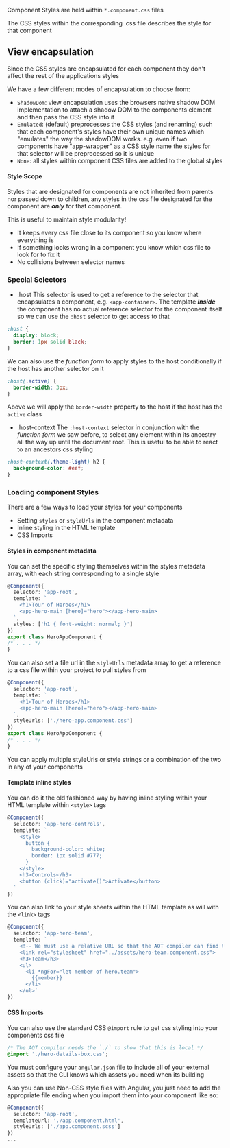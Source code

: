 Component Styles are held within `*.component.css` files

The CSS styles within the corresponding .css file describes the style for that component 

## View encapsulation

Since the CSS styles are encapsulated for each component they don't affect the rest of the applications styles

We have a few different modes of encapsulation to choose from:

- `ShadowDom`: view encapsulation uses the browsers native shadow DOM implementation to attach a shadow DOM to the components element and then pass the CSS style into it
- `Emulated`: (default) preprocesses the CSS styles (and renaming) such that each component's styles have their own unique names which "emulates" the way the shadowDOM works. e.g. even if two components have "app-wrapper" as a CSS style name the styles for that selector will be preprocessed so it is unique
- `None`: all styles within component CSS files are added to the global styles

#### Style Scope
Styles that are designated for components are not inherited from parents nor passed down to children, any styles in the css file designated for the component are ***only*** for that component.

This is useful to maintain style modularity!
- It keeps every css file close to its component so you know where everything is
- If something looks wrong in a component you know which css file to look for to fix it
- No collisions between selector names

### Special Selectors

- :host
This selector is used to get a reference to the selector that encapsulates a component, e.g. `<app-container>`. The template ***inside*** the component has no actual reference selector for the component itself so we can use the `:host` selector to get access to that

```css
:host {
  display: block;
  border: 1px solid black;
}
```

We can also use the *function form* to apply styles to the host conditionally if the host has another selector on it

```css
:host(.active) {
  border-width: 3px;
}
```

Above we will apply the `border-width` property to the host if the host has the `active` class

- :host-context
The `:host-context` selector in conjunction with the *function form* we saw before, to select any element within its ancestry all the way up until the document root. This is useful to be able to react to an ancestors css styling

```css
:host-context(.theme-light) h2 {
  background-color: #eef;
}
```


### Loading component Styles
There are a few ways to load your styles for your components
- Setting `styles` or `styleUrls` in the component metadata
- Inline styling in the HTML template
- CSS Imports

#### Styles in component metadata
You can set the specific styling themselves within the styles metadata array, with each string corresponding to a single style

```ts
@Component({
  selector: 'app-root',
  template: `
    <h1>Tour of Heroes</h1>
    <app-hero-main [hero]="hero"></app-hero-main>
  `,
  styles: ['h1 { font-weight: normal; }']
})
export class HeroAppComponent {
/* . . . */
}
```

You can also set a file url in the `styleUrls` metadata array to get a reference to a css file within your project to pull styles from

```ts
@Component({
  selector: 'app-root',
  template: `
    <h1>Tour of Heroes</h1>
    <app-hero-main [hero]="hero"></app-hero-main>
  `,
  styleUrls: ['./hero-app.component.css']
})
export class HeroAppComponent {
/* . . . */
}
```

You can apply multiple styleUrls or style strings or a combination of the two in any of your components

#### Template inline styles

You can do it the old fashioned way by having inline styling within your HTML template within `<style>` tags

```ts
@Component({
  selector: 'app-hero-controls',
  template: `
    <style>
      button {
        background-color: white;
        border: 1px solid #777;
      }
    </style>
    <h3>Controls</h3>
    <button (click)="activate()">Activate</button>
  `
})
```

You can also link to your style sheets within the HTML template as will with the `<link>` tags

```ts
@Component({
  selector: 'app-hero-team',
  template: `
    <!-- We must use a relative URL so that the AOT compiler can find the stylesheet -->
    <link rel="stylesheet" href="../assets/hero-team.component.css">
    <h3>Team</h3>
    <ul>
      <li *ngFor="let member of hero.team">
        {{member}}
      </li>
    </ul>`
})
```

#### CSS Imports

You can also use the standard CSS `@import` rule to get css styling into your components css file 

```css
/* The AOT compiler needs the `./` to show that this is local */
@import './hero-details-box.css';
```

You must configure your `angular.json` file to include all of your external assets so that the CLI knows which assets you need when its building

Also you can use Non-CSS style files with Angular, you just need to add the appropriate file ending when you import them into your component like so:

```ts
@Component({
  selector: 'app-root',
  templateUrl: './app.component.html',
  styleUrls: ['./app.component.scss']
})
...
```